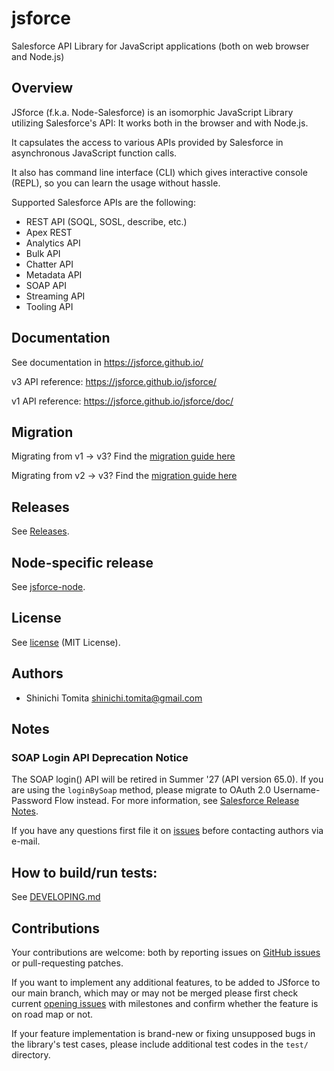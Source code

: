 # jsforce

Salesforce API Library for JavaScript applications (both on web browser and Node.js)

## Overview

JSforce (f.k.a. Node-Salesforce) is an isomorphic JavaScript Library utilizing Salesforce's API: It works both in the browser and with Node.js.

It capsulates the access to various APIs provided by Salesforce in asynchronous JavaScript function calls.

It also has command line interface (CLI) which gives interactive console (REPL), so you can learn the usage without hassle.

Supported Salesforce APIs are the following:

- REST API (SOQL, SOSL, describe, etc.)
- Apex REST
- Analytics API
- Bulk API
- Chatter API
- Metadata API
- SOAP API
- Streaming API
- Tooling API

## Documentation

See documentation in https://jsforce.github.io/

v3 API reference:
https://jsforce.github.io/jsforce/

v1 API reference:
https://jsforce.github.io/jsforce/doc/

## Migration
Migrating from v1 → v3? Find the [migration guide here](./MIGRATING_V1-V3.md)

Migrating from v2 → v3? Find the [migration guide here](./MIGRATING_V2-V3.md)

## Releases

See [Releases](https://github.com/jsforce/jsforce/releases).

## Node-specific release

See [jsforce-node](./JSFORCE-NODE.md).

## License

See [license](LICENSE) (MIT License).

## Authors

- Shinichi Tomita <shinichi.tomita@gmail.com>

## Notes

### SOAP Login API Deprecation Notice
The SOAP login() API will be retired in Summer '27 (API version 65.0). If you are using the `loginBySoap` method, please migrate to OAuth 2.0 Username-Password Flow instead. For more information, see [Salesforce Release Notes](https://help.salesforce.com/s/articleView?id=release-notes.rn_api_upcoming_retirement_258rn.htm&release=258&type=5).

If you have any questions first file it on [issues](https://github.com/jsforce/jsforce/issues) before contacting authors via e-mail.

## How to build/run tests:
See [DEVELOPING.md](./DEVELOPING.md)


## Contributions

Your contributions are welcome: both by reporting issues on [GitHub issues](https://github.com/jsforce/jsforce/issues) or pull-requesting patches.

If you want to implement any additional features, to be added to JSforce to our main branch, which may or may not be merged please first check current [opening issues](https://github.com/jsforce/jsforce/issues?q=is%3Aopen) with milestones and confirm whether the feature is on road map or not.

If your feature implementation is brand-new or fixing unsupposed bugs in the library's test cases, please include additional test codes in the `test/` directory.
